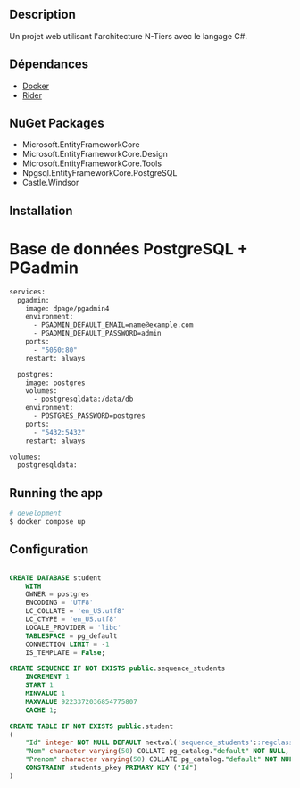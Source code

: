 
## Description

Un projet web utilisant l'architecture N-Tiers avec le langage C#.

## Dépendances

- [Docker](https://docs.docker.com/engine/install/ubuntu/)
- [Rider](https://www.jetbrains.com/fr-fr/rider/)

## NuGet Packages
- Microsoft.EntityFrameworkCore
- Microsoft.EntityFrameworkCore.Design
- Microsoft.EntityFrameworkCore.Tools
- Npgsql.EntityFrameworkCore.PostgreSQL
- Castle.Windsor


## Installation
# Base de données PostgreSQL + PGadmin

```dockerfile
services:
  pgadmin:
    image: dpage/pgadmin4
    environment:
      - PGADMIN_DEFAULT_EMAIL=name@example.com
      - PGADMIN_DEFAULT_PASSWORD=admin
    ports:
      - "5050:80"
    restart: always

  postgres:
    image: postgres
    volumes:
      - postgresqldata:/data/db
    environment:
      - POSTGRES_PASSWORD=postgres
    ports:
      - "5432:5432"
    restart: always

volumes:
  postgresqldata:
```
## Running the app

```bash
# development
$ docker compose up
```
## Configuration

```sql

CREATE DATABASE student
    WITH
    OWNER = postgres
    ENCODING = 'UTF8'
    LC_COLLATE = 'en_US.utf8'
    LC_CTYPE = 'en_US.utf8'
    LOCALE_PROVIDER = 'libc'
    TABLESPACE = pg_default
    CONNECTION LIMIT = -1
    IS_TEMPLATE = False;

CREATE SEQUENCE IF NOT EXISTS public.sequence_students
    INCREMENT 1
    START 1
    MINVALUE 1
    MAXVALUE 9223372036854775807
    CACHE 1;

CREATE TABLE IF NOT EXISTS public.student
(
    "Id" integer NOT NULL DEFAULT nextval('sequence_students'::regclass),
    "Nom" character varying(50) COLLATE pg_catalog."default" NOT NULL,
    "Prenom" character varying(50) COLLATE pg_catalog."default" NOT NULL,
    CONSTRAINT students_pkey PRIMARY KEY ("Id")
)
```
